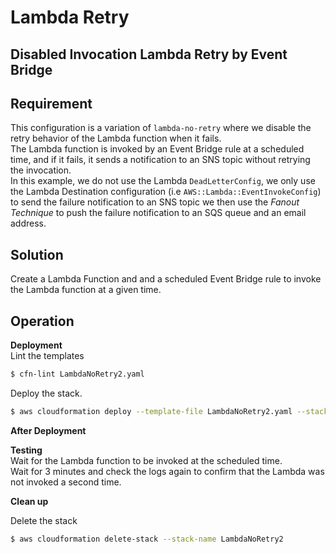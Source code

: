 # Lambda Retry

## Disabled Invocation Lambda Retry by Event Bridge

## Requirement

This configuration is a variation of `lambda-no-retry` where we disable the retry behavior of the Lambda function when it fails.  
The Lambda function is invoked by an Event Bridge rule at a scheduled time, and if it fails, it sends a notification to an SNS topic without retrying the invocation.  
In this example, we do not use the Lambda `DeadLetterConfig`, we only use the Lambda Destination configuration (i.e `AWS::Lambda::EventInvokeConfig`) to send the failure notification to an SNS topic we then use the _Fanout Technique_ to push the failure notification to an SQS queue and an email address.

## Solution

Create a Lambda Function and and a scheduled Event Bridge rule to invoke the Lambda function at a given time.

## Operation

**Deployment**  
Lint the templates

```bash
$ cfn-lint LambdaNoRetry2.yaml
```

Deploy the stack.

```bash
$ aws cloudformation deploy --template-file LambdaNoRetry2.yaml --stack-name LambdaNoRetry2 --capabilities CAPABILITY_NAMED_IAM --parameter-overrides "Email=yourmail@gmail.com"
```

**After Deployment**

**Testing**  
Wait for the Lambda function to be invoked at the scheduled time.  
Wait for 3 minutes and check the logs again to confirm that the Lambda was not invoked a second time.

**Clean up**

Delete the stack

```bash
$ aws cloudformation delete-stack --stack-name LambdaNoRetry2
```

